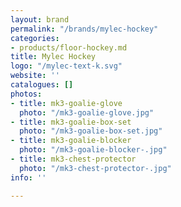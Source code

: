 ```yaml
---
layout: brand
permalink: "/brands/mylec-hockey"
categories:
- products/floor-hockey.md
title: Mylec Hockey
logo: "/mylec-text-k.svg"
website: ''
catalogues: []
photos:
- title: mk3-goalie-glove
  photo: "/mk3-goalie-glove.jpg"
- title: mk3-goalie-box-set
  photo: "/mk3-goalie-box-set.jpg"
- title: mk3-goalie-blocker
  photo: "/mk3-goalie-blocker-.jpg"
- title: mk3-chest-protector
  photo: "/mk3-chest-protector-.jpg"
info: ''

---
```

